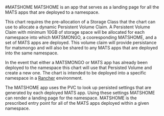 #MATSHOME
MATSHOME is an app that serves as a landing page for all the MATS apps that are deployed to a namespace.

This chart requires the pre-allocation of a Storage Class that the chart can use to allocate a dynamic Persistent Volume Claim.
A Persistent Volume Claim with minimum 10GB of storage space will be allocated for each namespace into
which MATSMONGO, a cooresponding MATSHOME, and a set of MATS apps are deployed. 
This volume claim will provide persistance for matsmongo and will also be shared to any MATS apps that are deployed into the same namespace.

In the event that either a MATSMONGO or MATS app has already been deployed to the namespace this chart will use that Persisted Volume and create a new one.
The chart is intended to be deployed into a specific namespace in a [Rancher](https://rancher.com/) environment.

The MATSHOME app uses the PVC to look up persisted settings that are generated by each deployed MATS app. Using these settings MATSHOME can render a landing page for the namespace. MATSHOME is the prescribed entry point for all of the MATS apps deployed within a given namespace.

